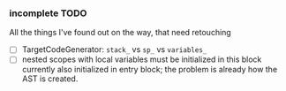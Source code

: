 ### incomplete TODO

All the things I've found out on the way, that need retouching

- [ ] TargetCodeGenerator: `stack_` vs `sp_` vs `variables_`
- [ ] nested scopes with local variables must be initialized in this block
      currently also initialized in entry block;
      the problem is already how the AST is created.
